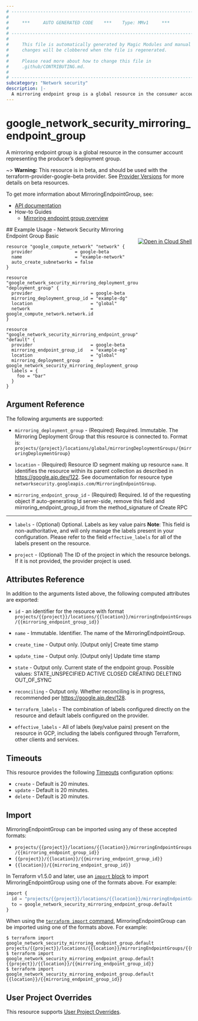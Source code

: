 ```yaml
---
# ----------------------------------------------------------------------------
#
#     ***     AUTO GENERATED CODE    ***    Type: MMv1     ***
#
# ----------------------------------------------------------------------------
#
#     This file is automatically generated by Magic Modules and manual
#     changes will be clobbered when the file is regenerated.
#
#     Please read more about how to change this file in
#     .github/CONTRIBUTING.md.
#
# ----------------------------------------------------------------------------
subcategory: "Network security"
description: |-
  A mirroring endpoint group is a global resource in the consumer account representing the producer’s deployment group.
---
```


# google_network_security_mirroring_endpoint_group

A mirroring endpoint group is a global resource in the consumer account representing the producer’s deployment group.

~> **Warning:** This resource is in beta, and should be used with the terraform-provider-google-beta provider.
See [Provider Versions](https://terraform.io/docs/providers/google/guides/provider_versions.html) for more details on beta resources.

To get more information about MirroringEndpointGroup, see:

* [API documentation](https://cloud.google.com/network-security-integration/docs/reference/rest/v1beta1/projects.locations.mirroringEndpointGroups)
* How-to Guides
    * [Mirroring endpoint group overview](https://cloud.google.com/network-security-integration/docs/out-of-band/endpoint-groups-overview)

<div class = "oics-button" style="float: right; margin: 0 0 -15px">
  <a href="https://console.cloud.google.com/cloudshell/open?cloudshell_git_repo=https%3A%2F%2Fgithub.com%2Fterraform-google-modules%2Fdocs-examples.git&cloudshell_image=gcr.io%2Fcloudshell-images%2Fcloudshell%3Alatest&cloudshell_print=.%2Fmotd&cloudshell_tutorial=.%2Ftutorial.md&cloudshell_working_dir=network_security_mirroring_endpoint_group_basic&open_in_editor=main.tf" target="_blank">
    <img alt="Open in Cloud Shell" src="//gstatic.com/cloudssh/images/open-btn.svg" style="max-height: 44px; margin: 32px auto; max-width: 100%;">
  </a>
</div>
## Example Usage - Network Security Mirroring Endpoint Group Basic


```hcl
resource "google_compute_network" "network" {
  provider                = google-beta
  name                    = "example-network"
  auto_create_subnetworks = false
}

resource "google_network_security_mirroring_deployment_group" "deployment_group" {
  provider                      = google-beta
  mirroring_deployment_group_id = "example-dg"
  location                      = "global"
  network                       = google_compute_network.network.id
}

resource "google_network_security_mirroring_endpoint_group" "default" {
  provider                      = google-beta
  mirroring_endpoint_group_id   = "example-eg"
  location                      = "global"
  mirroring_deployment_group    = google_network_security_mirroring_deployment_group.deployment_group.id
  labels = {
    foo = "bar"
  }
}
```

## Argument Reference

The following arguments are supported:


* `mirroring_deployment_group` -
  (Required)
  Required. Immutable. The Mirroring Deployment Group that this resource is connected to. Format
  is:
  `projects/{project}/locations/global/mirroringDeploymentGroups/{mirroringDeploymentGroup}`

* `location` -
  (Required)
  Resource ID segment making up resource `name`. It identifies the resource within its parent collection as described in https://google.aip.dev/122. See documentation for resource type `networksecurity.googleapis.com/MirroringEndpointGroup`.

* `mirroring_endpoint_group_id` -
  (Required)
  Required. Id of the requesting object
  If auto-generating Id server-side, remove this field and
  mirroring_endpoint_group_id from the method_signature of Create RPC


- - -


* `labels` -
  (Optional)
  Optional. Labels as key value pairs 
  **Note**: This field is non-authoritative, and will only manage the labels present in your configuration.
  Please refer to the field `effective_labels` for all of the labels present on the resource.

* `project` - (Optional) The ID of the project in which the resource belongs.
    If it is not provided, the provider project is used.


## Attributes Reference

In addition to the arguments listed above, the following computed attributes are exported:

* `id` - an identifier for the resource with format `projects/{{project}}/locations/{{location}}/mirroringEndpointGroups/{{mirroring_endpoint_group_id}}`

* `name` -
  Immutable. Identifier. The name of the MirroringEndpointGroup.

* `create_time` -
  Output only. [Output only] Create time stamp

* `update_time` -
  Output only. [Output only] Update time stamp

* `state` -
  Output only. Current state of the endpoint group. 
   Possible values:
   STATE_UNSPECIFIED
  ACTIVE
  CLOSED
  CREATING
  DELETING
  OUT_OF_SYNC

* `reconciling` -
  Output only. Whether reconciling is in progress, recommended per
  https://google.aip.dev/128.

* `terraform_labels` -
  The combination of labels configured directly on the resource
   and default labels configured on the provider.

* `effective_labels` -
  All of labels (key/value pairs) present on the resource in GCP, including the labels configured through Terraform, other clients and services.


## Timeouts

This resource provides the following
[Timeouts](https://developer.hashicorp.com/terraform/plugin/sdkv2/resources/retries-and-customizable-timeouts) configuration options:

- `create` - Default is 20 minutes.
- `update` - Default is 20 minutes.
- `delete` - Default is 20 minutes.

## Import


MirroringEndpointGroup can be imported using any of these accepted formats:

* `projects/{{project}}/locations/{{location}}/mirroringEndpointGroups/{{mirroring_endpoint_group_id}}`
* `{{project}}/{{location}}/{{mirroring_endpoint_group_id}}`
* `{{location}}/{{mirroring_endpoint_group_id}}`


In Terraform v1.5.0 and later, use an [`import` block](https://developer.hashicorp.com/terraform/language/import) to import MirroringEndpointGroup using one of the formats above. For example:

```tf
import {
  id = "projects/{{project}}/locations/{{location}}/mirroringEndpointGroups/{{mirroring_endpoint_group_id}}"
  to = google_network_security_mirroring_endpoint_group.default
}
```

When using the [`terraform import` command](https://developer.hashicorp.com/terraform/cli/commands/import), MirroringEndpointGroup can be imported using one of the formats above. For example:

```
$ terraform import google_network_security_mirroring_endpoint_group.default projects/{{project}}/locations/{{location}}/mirroringEndpointGroups/{{mirroring_endpoint_group_id}}
$ terraform import google_network_security_mirroring_endpoint_group.default {{project}}/{{location}}/{{mirroring_endpoint_group_id}}
$ terraform import google_network_security_mirroring_endpoint_group.default {{location}}/{{mirroring_endpoint_group_id}}
```

## User Project Overrides

This resource supports [User Project Overrides](https://registry.terraform.io/providers/hashicorp/google/latest/docs/guides/provider_reference#user_project_override).
